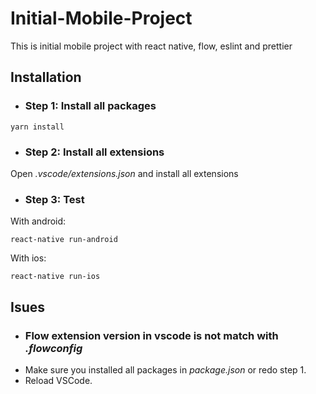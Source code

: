 # Initial-Mobile-Project
This is initial mobile project with react native, flow, eslint and prettier

## Installation

- ### Step 1: Install all packages
```
yarn install
```
- ### Step 2: Install all extensions
Open *.vscode/extensions.json* and install all extensions
- ### Step 3: Test
With android:
```
react-native run-android
```
With ios:
```
react-native run-ios
```
## Isues
- ### Flow extension version in vscode is not match with *.flowconfig*
- Make sure you installed all packages in *package.json* or redo step 1.
- Reload VSCode.

